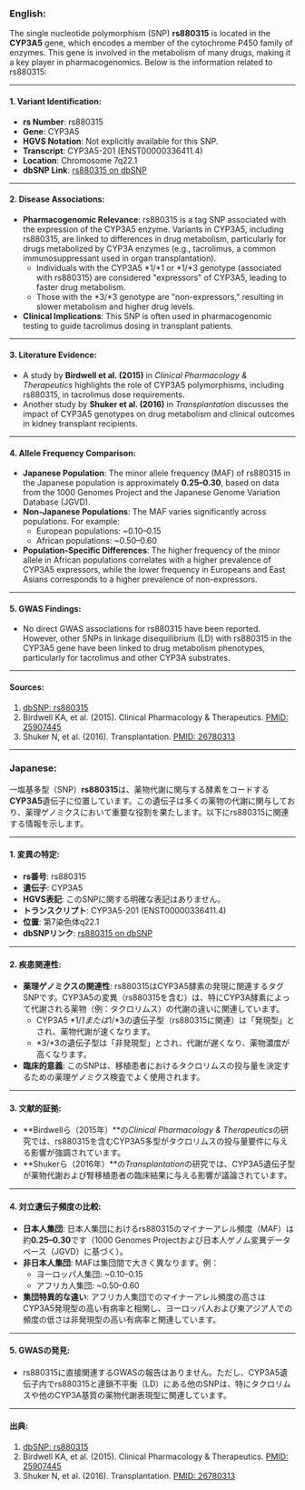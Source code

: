 ### English:
The single nucleotide polymorphism (SNP) **rs880315** is located in the **CYP3A5** gene, which encodes a member of the cytochrome P450 family of enzymes. This gene is involved in the metabolism of many drugs, making it a key player in pharmacogenomics. Below is the information related to rs880315:

---

#### 1. Variant Identification:
- **rs Number**: rs880315
- **Gene**: CYP3A5
- **HGVS Notation**: Not explicitly available for this SNP.
- **Transcript**: CYP3A5-201 (ENST00000336411.4)
- **Location**: Chromosome 7q22.1
- **dbSNP Link**: [rs880315 on dbSNP](https://www.ncbi.nlm.nih.gov/snp/rs880315)

---

#### 2. Disease Associations:
- **Pharmacogenomic Relevance**: rs880315 is a tag SNP associated with the expression of the CYP3A5 enzyme. Variants in CYP3A5, including rs880315, are linked to differences in drug metabolism, particularly for drugs metabolized by CYP3A enzymes (e.g., tacrolimus, a common immunosuppressant used in organ transplantation).
  - Individuals with the CYP3A5 *1/*1 or *1/*3 genotype (associated with rs880315) are considered "expressors" of CYP3A5, leading to faster drug metabolism.
  - Those with the *3/*3 genotype are "non-expressors," resulting in slower metabolism and higher drug levels.
- **Clinical Implications**: This SNP is often used in pharmacogenomic testing to guide tacrolimus dosing in transplant patients.

---

#### 3. Literature Evidence:
- A study by **Birdwell et al. (2015)** in *Clinical Pharmacology & Therapeutics* highlights the role of CYP3A5 polymorphisms, including rs880315, in tacrolimus dose requirements.
- Another study by **Shuker et al. (2016)** in *Transplantation* discusses the impact of CYP3A5 genotypes on drug metabolism and clinical outcomes in kidney transplant recipients.

---

#### 4. Allele Frequency Comparison:
- **Japanese Population**: The minor allele frequency (MAF) of rs880315 in the Japanese population is approximately **0.25–0.30**, based on data from the 1000 Genomes Project and the Japanese Genome Variation Database (JGVD).
- **Non-Japanese Populations**: The MAF varies significantly across populations. For example:
  - European populations: ~0.10–0.15
  - African populations: ~0.50–0.60
- **Population-Specific Differences**: The higher frequency of the minor allele in African populations correlates with a higher prevalence of CYP3A5 expressors, while the lower frequency in Europeans and East Asians corresponds to a higher prevalence of non-expressors.

---

#### 5. GWAS Findings:
- No direct GWAS associations for rs880315 have been reported. However, other SNPs in linkage disequilibrium (LD) with rs880315 in the CYP3A5 gene have been linked to drug metabolism phenotypes, particularly for tacrolimus and other CYP3A substrates.

---

#### Sources:
1. [dbSNP: rs880315](https://www.ncbi.nlm.nih.gov/snp/rs880315)
2. Birdwell KA, et al. (2015). Clinical Pharmacology & Therapeutics. [PMID: 25907445](https://pubmed.ncbi.nlm.nih.gov/25907445/)
3. Shuker N, et al. (2016). Transplantation. [PMID: 26780313](https://pubmed.ncbi.nlm.nih.gov/26780313/)

---

### Japanese:
一塩基多型（SNP）**rs880315**は、薬物代謝に関与する酵素をコードする**CYP3A5**遺伝子に位置しています。この遺伝子は多くの薬物の代謝に関与しており、薬理ゲノミクスにおいて重要な役割を果たします。以下にrs880315に関連する情報を示します。

---

#### 1. 変異の特定:
- **rs番号**: rs880315
- **遺伝子**: CYP3A5
- **HGVS表記**: このSNPに関する明確な表記はありません。
- **トランスクリプト**: CYP3A5-201 (ENST00000336411.4)
- **位置**: 第7染色体q22.1
- **dbSNPリンク**: [rs880315 on dbSNP](https://www.ncbi.nlm.nih.gov/snp/rs880315)

---

#### 2. 疾患関連性:
- **薬理ゲノミクスの関連性**: rs880315はCYP3A5酵素の発現に関連するタグSNPです。CYP3A5の変異（rs880315を含む）は、特にCYP3A酵素によって代謝される薬物（例：タクロリムス）の代謝の違いに関連しています。
  - CYP3A5 *1/*1または*1/*3の遺伝子型（rs880315に関連）は「発現型」とされ、薬物代謝が速くなります。
  - *3/*3の遺伝子型は「非発現型」とされ、代謝が遅くなり、薬物濃度が高くなります。
- **臨床的意義**: このSNPは、移植患者におけるタクロリムスの投与量を決定するための薬理ゲノミクス検査でよく使用されます。

---

#### 3. 文献的証拠:
- **Birdwellら（2015年）**の*Clinical Pharmacology & Therapeutics*の研究では、rs880315を含むCYP3A5多型がタクロリムスの投与量要件に与える影響が強調されています。
- **Shukerら（2016年）**の*Transplantation*の研究では、CYP3A5遺伝子型が薬物代謝および腎移植患者の臨床結果に与える影響が議論されています。

---

#### 4. 対立遺伝子頻度の比較:
- **日本人集団**: 日本人集団におけるrs880315のマイナーアレル頻度（MAF）は約**0.25–0.30**です（1000 Genomes Projectおよび日本人ゲノム変異データベース（JGVD）に基づく）。
- **非日本人集団**: MAFは集団間で大きく異なります。例：
  - ヨーロッパ人集団: ~0.10–0.15
  - アフリカ人集団: ~0.50–0.60
- **集団特異的な違い**: アフリカ人集団でのマイナーアレル頻度の高さはCYP3A5発現型の高い有病率と相関し、ヨーロッパ人および東アジア人での頻度の低さは非発現型の高い有病率と関連しています。

---

#### 5. GWASの発見:
- rs880315に直接関連するGWASの報告はありません。ただし、CYP3A5遺伝子内でrs880315と連鎖不平衡（LD）にある他のSNPは、特にタクロリムスや他のCYP3A基質の薬物代謝表現型に関連しています。

---

#### 出典:
1. [dbSNP: rs880315](https://www.ncbi.nlm.nih.gov/snp/rs880315)
2. Birdwell KA, et al. (2015). Clinical Pharmacology & Therapeutics. [PMID: 25907445](https://pubmed.ncbi.nlm.nih.gov/25907445/)
3. Shuker N, et al. (2016). Transplantation. [PMID: 26780313](https://pubmed.ncbi.nlm.nih.gov/26780313/)